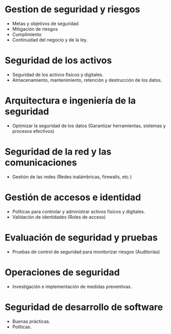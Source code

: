 # Gestion de seguridad y riesgos 
- Metas y objetivos de seguridad
- Mitigación de riesgos
- Cumplimiento
- Continuidad del negocio y de la ley.
# Seguridad de los activos
- Seguridad de los activos fisicos y digitales.
- Almacenamiento, mantenimiento, retención y destrucción de los datos.
# Arquitectura e ingeniería de la seguridad
- Optimizar la seguridad de los datos (Garantizar herramientas, sistemas y procesos efectivos)
# Seguridad de la red y las comunicaciones 
- Gestión de las redes (Redes inalámbricas, firewalls, etc.)
# Gestión de accesos e identidad
- Políticas para controlar y administrar activos fisicos y digitales.
- Validación de identidades (Roles de acceso)
# Evaluación de seguridad y pruebas
- Pruebas de control de seguridad para monitorizar riesgos (Auditorías)
# Operaciones de seguridad 
- Investigación e implementación de medidas preventivas.
# Seguridad de desarrollo de software
- Buenas prácticas.
- Políticas.